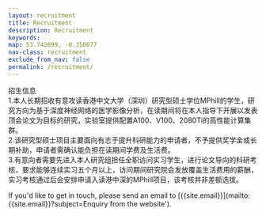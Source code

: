 ```yaml
---
layout: recruitment
title: Recruitment
description: Recruitment
keywords:
map: 53.742899, -0.350077
nav-class: recruitment
exclude_from_nav: false
permalink: /recruitment/
---
```

招生信息<br>
1.本人长期招收有意攻读香港中文大学（深圳）研究型硕士学位MPhill的学生，研究方向为基于深度神经网络的医学影像分析，在读期间将在本人指导下开展以发表顶会论文为目标的研究，实验室提供配置A100、V100、2080Ti的高性能计算集群。
<br>
2.该研究型硕士项目主要面向有志于提升科研能力的申请者，不予提供奖学金或长期补助，申请者需确认能负担在读期间学费及生活费。
<br>
3.有意向者需要先进入本人研究组担任全职访问实习学生，进行论文导向的科研考核，要求能够连续实习五个月以上，访问期间研究院会发放覆盖生活费用的薪酬，实习考核通过后会安排申请入读港中深的MPhill项目，该考核并非差额选拔。



If you'd like to get in touch, please send an email to [{{site.email}}](mailto:{{site.email}}?subject=Enquiry from the website').
